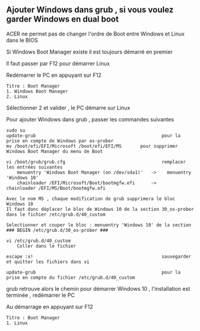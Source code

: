 ## Ajouter Windows dans grub , si vous voulez garder Windows en dual boot
	
ACER ne permet pas de changer l'ordre de Boot entre Windows et Linux dans le BIOS

Si Windows Boot Manager existe il est toujours démarré en premier

Il faut passer par F12 pour démarrer Linux

Redémarrer le PC en appuyant sur F12

	Titre : Boot Manager
	1. Windows Boot Manager
	2. Linux

Sélectionner 2 et valider , le PC démarre sur Linux

Pour ajouter Windows dans grub , passer les commandes suivantes 

	sudo su
	update-grub                                               pour la prise en compte de Windows par os-prober
	mv /boot/efi/EFI/Microsoft /boot/efi/EFI/MS	 	  pour supprimer Windows Boot Manager du menu de Boot

	vi /boot/grub/grub.cfg                                    remplacer les entrées suivantes
		menuentry 'Windows Boot Manager (on /dev/sda1)'   ->	menuentry 'Windows 10'
		chainloader /EFI/Microsoft/Boot/bootmgfw.efi	  ->	chainloader /EFI/MS/Boot/bootmgfw.efi

	Avec le nom MS , chaque modification de grub supprimera le bloc Windows 10
	Il faut donc déplacer le bloc de Windows 10 de la section 30_os-prober dans le fichier /etc/grub.d/40_custom
	
	Selectionner et couper le bloc : menuentry 'Windows 10' de la section ### BEGIN /etc/grub.d/30_os-prober ###
	
	vi /etc/grub.d/40_custom
		Coller dans le fichier 

	escape :x!                                                sauvegarder et quitter les fichiers dans vi

	update-grub                                               pour la prise en compte du fichier /etc/grub.d/40_custom

grub retrouve alors le chemin pour démarrer Windows 10 , l'installation est terminée , redémarrer le PC

Au démarrage en appuyant sur F12

	Titre : Boot Manager
	1. Linux
